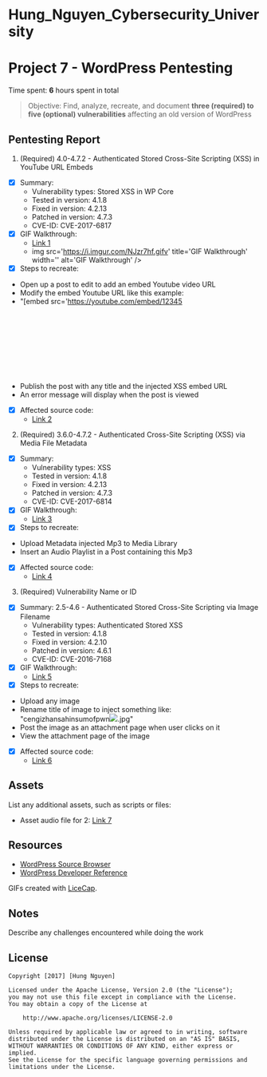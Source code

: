 # Hung_Nguyen_Cybersecurity_University

# Project 7 - WordPress Pentesting

Time spent: **6** hours spent in total

> Objective: Find, analyze, recreate, and document **three (required) to five (optional) vulnerabilities** affecting an old version of WordPress

## Pentesting Report


1. (Required) 4.0-4.7.2 - Authenticated Stored Cross-Site Scripting (XSS) in YouTube URL Embeds
  - [x] Summary: 
    - Vulnerability types: Stored XSS in WP Core
    - Tested in version: 4.1.8
    - Fixed in version: 4.2.13
    - Patched in version: 4.7.3
    - CVE-ID: CVE-2017-6817
  - [x] GIF Walkthrough: 
    - [Link 1](https://i.imgur.com/NJzr7hf.gifv)
    - img src='https://i.imgur.com/NJzr7hf.gifv' title='GIF Walkthrough' width='' alt='GIF Walkthrough' /> 
  - [x] Steps to recreate: 
  - Open up a post to edit to add an embed Youtube video URL
  - Modify the embed Youtube URL like this example:
  - "[embed src='https://youtube.com/embed/12345<svg onload=alert(1)>'][/embed]" 
  - Publish the post with any title and the injected XSS embed URL
  - An error message will display when the post is viewed
  - [x] Affected source code:
    - [Link 2](https://github.com/WordPress/WordPress/commit/419c8d97ce8df7d5004ee0b566bc5e095f0a6ca8)
2. (Required) 3.6.0-4.7.2 - Authenticated Cross-Site Scripting (XSS) via Media File Metadata
  - [x] Summary: 
    - Vulnerability types: XSS
    - Tested in version: 4.1.8
    - Fixed in version: 4.2.13
    - Patched in version: 4.7.3
    - CVE-ID: CVE-2017-6814
  - [x] GIF Walkthrough: 
    - [Link 3](https://i.imgur.com/GKmLBNg.gifv)
  - [x] Steps to recreate: 
  - Upload Metadata injected Mp3 to Media Library 
  - Insert an Audio Playlist in a Post containing this Mp3
  - [x] Affected source code:
    - [Link 4](https://github.com/WordPress/WordPress/commit/28f838ca3ee205b6f39cd2bf23eb4e5f52796bd7)
3. (Required) Vulnerability Name or ID
  - [x] Summary: 2.5-4.6 - Authenticated Stored Cross-Site Scripting via Image Filename
    - Vulnerability types: Authenticated Stored XSS
    - Tested in version: 4.1.8
    - Fixed in version: 4.2.10
    - Patched in version: 4.6.1
    - CVE-ID: CVE-2016-7168
  - [x] GIF Walkthrough: 
    - [Link 5](https://i.imgur.com/aKl6jQH.gifv)
  - [x] Steps to recreate: 
  - Upload any image
  - Rename title of image to inject something like: "cengizhansahinsumofpwn<img src=a onerror=alert(document.cookie)>.jpg"
  - Post the image as an attachment page when user clicks on it
  - View the attachment page of the image
  - [x] Affected source code:
    - [Link 6](https://github.com/WordPress/WordPress/commit/c9e60dab176635d4bfaaf431c0ea891e4726d6e0)
    
## Assets

List any additional assets, such as scripts or files:
  - Asset audio file for 2: [Link 7](https://www.securify.nl/advisory/SFY20160742/xss.mp3)

## Resources

- [WordPress Source Browser](https://core.trac.wordpress.org/browser/)
- [WordPress Developer Reference](https://developer.wordpress.org/reference/)

GIFs created with [LiceCap](http://www.cockos.com/licecap/).

## Notes

Describe any challenges encountered while doing the work

## License

    Copyright [2017] [Hung Nguyen]

    Licensed under the Apache License, Version 2.0 (the "License");
    you may not use this file except in compliance with the License.
    You may obtain a copy of the License at

        http://www.apache.org/licenses/LICENSE-2.0

    Unless required by applicable law or agreed to in writing, software
    distributed under the License is distributed on an "AS IS" BASIS,
    WITHOUT WARRANTIES OR CONDITIONS OF ANY KIND, either express or implied.
    See the License for the specific language governing permissions and
    limitations under the License.
